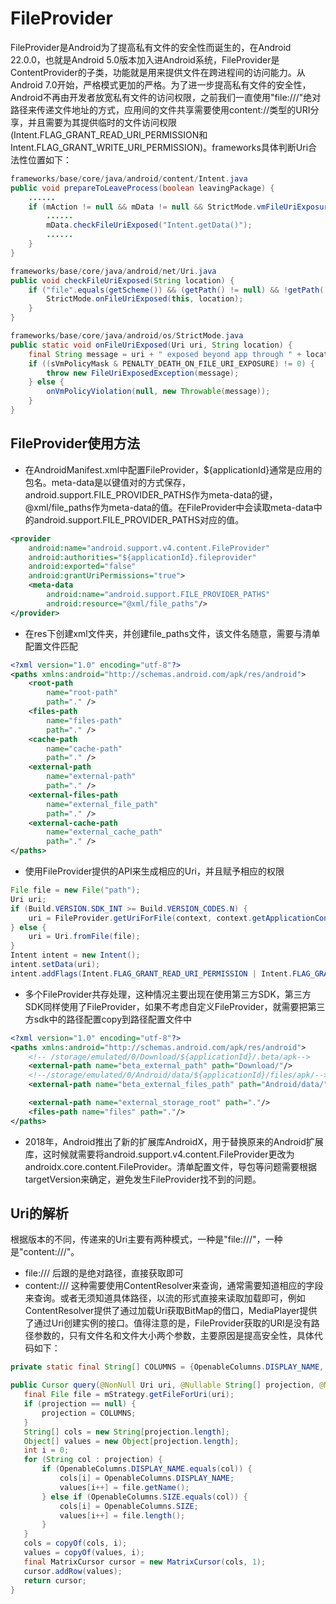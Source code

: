 # FileProvider
FileProvider是Android为了提高私有文件的安全性而诞生的，在Android 22.0.0，也就是Android 5.0版本加入进Android系统，FileProvider是ContentProvider的子类，功能就是用来提供文件在跨进程间的访问能力。从Android 7.0开始，严格模式更加的严格。为了进一步提高私有文件的安全性，Android不再由开发者放宽私有文件的访问权限，之前我们一直使用"file:///"绝对路径来传递文件地址的方式，应用间的文件共享需要使用content://类型的URI分享，并且需要为其提供临时的文件访问权限
(Intent.FLAG_GRANT_READ_URI_PERMISSION和Intent.FLAG_GRANT_WRITE_URI_PERMISSION)。frameworks具体判断Uri合法性位置如下：
```java
frameworks/base/core/java/android/content/Intent.java
public void prepareToLeaveProcess(boolean leavingPackage) {
    ......
    if (mAction != null && mData != null && StrictMode.vmFileUriExposureEnabled() && leavingPackage) {
        ......
        mData.checkFileUriExposed("Intent.getData()");
        ......
    }
}

frameworks/base/core/java/android/net/Uri.java
public void checkFileUriExposed(String location) {
    if ("file".equals(getScheme()) && (getPath() != null) && !getPath().startsWith("/system/")) {
        StrictMode.onFileUriExposed(this, location);
    }
}

frameworks/base/core/java/android/os/StrictMode.java
public static void onFileUriExposed(Uri uri, String location) {
    final String message = uri + " exposed beyond app through " + location;
    if ((sVmPolicyMask & PENALTY_DEATH_ON_FILE_URI_EXPOSURE) != 0) {
        throw new FileUriExposedException(message);
    } else {
        onVmPolicyViolation(null, new Throwable(message));
    }
}
```

## FileProvider使用方法
- 在AndroidManifest.xml中配置FileProvider，${applicationId}通常是应用的包名。meta-data是以键值对的方式保存，android.support.FILE_PROVIDER_PATHS作为meta-data的键，@xml/file_paths作为meta-data的值。在FileProvider中会读取meta-data中的android.support.FILE_PROVIDER_PATHS对应的值。
```xml
<provider
    android:name="android.support.v4.content.FileProvider"
    android:authorities="${applicationId}.fileprovider"
    android:exported="false"
    android:grantUriPermissions="true">
    <meta-data
        android:name="android.support.FILE_PROVIDER_PATHS"
        android:resource="@xml/file_paths"/>
</provider>
```

- 在res下创建xml文件夹，并创建file_paths文件，该文件名随意，需要与清单配置文件匹配
```xml
<?xml version="1.0" encoding="utf-8"?>
<paths xmlns:android="http://schemas.android.com/apk/res/android">
    <root-path
        name="root-path"
        path="." />
    <files-path
        name="files-path"
        path="." />
    <cache-path
        name="cache-path"
        path="." />
    <external-path
        name="external-path"
        path="." />
    <external-files-path
        name="external_file_path"
        path="." />
    <external-cache-path
        name="external_cache_path"
        path="." />
</paths>
```

- 使用FileProvider提供的API来生成相应的Uri，并且赋予相应的权限
```java
File file = new File("path");
Uri uri;
if (Build.VERSION.SDK_INT >= Build.VERSION_CODES.N) {
    uri = FileProvider.getUriForFile(context, context.getApplicationContext().getPackageName() + ".fileprovider", file);
} else {
    uri = Uri.fromFile(file);
}
Intent intent = new Intent();
intent.setData(uri);
intent.addFlags(Intent.FLAG_GRANT_READ_URI_PERMISSION | Intent.FLAG_GRANT_WRITE_URI_PERMISSION);
```

- 多个FileProvider共存处理，这种情况主要出现在使用第三方SDK，第三方SDK同样使用了FileProvider，如果不考虑自定义FileProvider，就需要把第三方sdk中的路径配置copy到路径配置文件中
```xml
<?xml version="1.0" encoding="utf-8"?>
<paths xmlns:android="http://schemas.android.com/apk/res/android">
    <!-- /storage/emulated/0/Download/${applicationId}/.beta/apk-->
    <external-path name="beta_external_path" path="Download/"/>
    <!--/storage/emulated/0/Android/data/${applicationId}/files/apk/-->
    <external-path name="beta_external_files_path" path="Android/data/"/>

    <external-path name="external_storage_root" path="."/>
    <files-path name="files" path="."/>
</paths>
```

- 2018年，Android推出了新的扩展库AndroidX，用于替换原来的Android扩展库，这时候就需要将android.support.v4.content.FileProvider更改为androidx.core.content.FileProvider。清单配置文件，导包等问题需要根据targetVersion来确定，避免发生FileProvider找不到的问题。

## Uri的解析
根据版本的不同，传递来的Uri主要有两种模式，一种是"file:///"，一种是"content:///"。
- file:/// 后跟的是绝对路径，直接获取即可
- content:/// 这种需要使用ContentResolver来查询，通常需要知道相应的字段来查询。或者无须知道具体路径，以流的形式直接来读取加载即可，例如ContentResolver提供了通过加载Uri获取BitMap的借口，MediaPlayer提供了通过Uri创建实例的接口。值得注意的是，FileProvider获取的URI是没有路径参数的，只有文件名和文件大小两个参数，主要原因是提高安全性，具体代码如下：

```java
private static final String[] COLUMNS = {OpenableColumns.DISPLAY_NAME, OpenableColumns.SIZE };

public Cursor query(@NonNull Uri uri, @Nullable String[] projection, @Nullable String selection, @Nullable String[] selectionArgs, @Nullable String sortOrder) {
   final File file = mStrategy.getFileForUri(uri);
   if (projection == null) {
       projection = COLUMNS;
   }
   String[] cols = new String[projection.length];
   Object[] values = new Object[projection.length];
   int i = 0;
   for (String col : projection) {
       if (OpenableColumns.DISPLAY_NAME.equals(col)) {
           cols[i] = OpenableColumns.DISPLAY_NAME;
           values[i++] = file.getName();
       } else if (OpenableColumns.SIZE.equals(col)) {
           cols[i] = OpenableColumns.SIZE;
           values[i++] = file.length();
       }
   }
   cols = copyOf(cols, i);
   values = copyOf(values, i);
   final MatrixCursor cursor = new MatrixCursor(cols, 1);
   cursor.addRow(values);
   return cursor;
}
```
